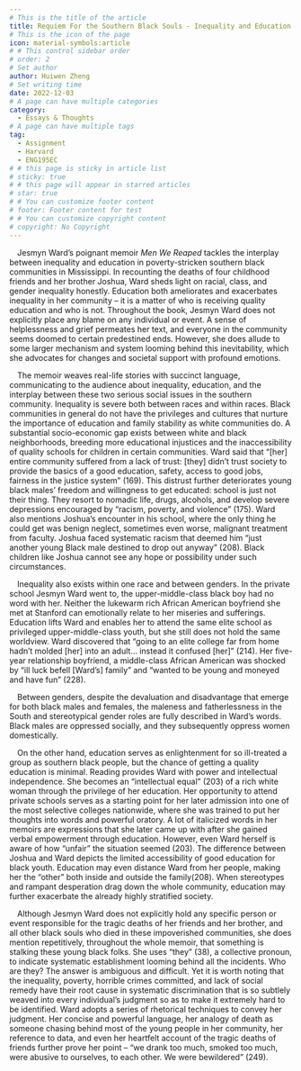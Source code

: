 ```yaml
---
# This is the title of the article
title: Requiem For the Southern Black Souls - Inequality and Education in Men We Reaped
# This is the icon of the page
icon: material-symbols:article
# # This control sidebar order
# order: 2
# Set author
author: Huiwen Zheng
# Set writing time
date: 2022-12-03
# A page can have multiple categories
category:
  - Essays & Thoughts
# A page can have multiple tags
tag:
  - Assignment
  - Harvard
  - ENG195EC
# # this page is sticky in article list
# sticky: true
# # this page will appear in starred articles
# star: true
# # You can customize footer content
# footer: Footer content for test
# # You can customize copyright content
# copyright: No Copyright
---
```


&emsp;Jesmyn Ward’s poignant memoir _Men We Reaped_ tackles the interplay between inequality and education in poverty-stricken southern black communities in Mississippi. In recounting the deaths of four childhood friends and her brother Joshua, Ward sheds light on racial, class, and gender inequality honestly. Education both ameliorates and exacerbates inequality in her community – it is a matter of who is receiving quality education and who is not. Throughout the book, Jesmyn Ward does not explicitly place any blame on any individual or event. A sense of helplessness and grief permeates her text, and everyone in the community seems doomed to certain predestined ends. However, she does allude to some larger mechanism and system looming behind this inevitability, which she advocates for changes and societal support with profound emotions.

&emsp;The memoir weaves real-life stories with succinct language, communicating to the audience about inequality, education, and the interplay between these two serious social issues in the southern community. Inequality is severe both between races and within races. Black communities in general do not have the privileges and cultures that nurture the importance of education and family stability as white communities do. A substantial socio-economic gap exists between white and black neighborhoods, breeding more educational injustices and the inaccessibility of quality schools for children in certain communities. Ward said that “[her] entire community suffered from a lack of trust: [they] didn’t trust society to provide the basics of a good education, safety, access to good jobs, fairness in the justice system” (169). This distrust further deteriorates young black males’ freedom and willingness to get educated: school is just not their thing. They resort to nomadic life, drugs, alcohols, and develop severe depressions encouraged by “racism, poverty, and violence” (175). Ward also mentions Joshua’s encounter in his school, where the only thing he could get was benign neglect, sometimes even worse, malignant treatment from faculty. Joshua faced systematic racism that deemed him “just another young Black male destined to drop out anyway” (208). Black children like Joshua cannot see any hope or possibility under such circumstances.

&emsp;Inequality also exists within one race and between genders. In the private school Jesmyn Ward went to, the upper-middle-class black boy had no word with her. Neither the lukewarm rich African American boyfriend she met at Stanford can emotionally relate to her miseries and sufferings. Education lifts Ward and enables her to attend the same elite school as privileged upper-middle-class youth, but she still does not hold the same worldview. Ward discovered that “going to an elite college far from home hadn’t molded [her] into an adult… instead it confused [her]” (214). Her five-year relationship boyfriend, a middle-class African American was shocked by “ill luck befell [Ward’s] family” and “wanted to be young and moneyed and have fun” (228).

&emsp;Between genders, despite the devaluation and disadvantage that emerge for both black males and females, the maleness and fatherlessness in the South and stereotypical gender roles are fully described in Ward’s words. Black males are oppressed socially, and they subsequently oppress women domestically.

&emsp;On the other hand, education serves as enlightenment for so ill-treated a group as southern black people, but the chance of getting a quality education is minimal. Reading provides Ward with power and intellectual independence. She becomes an “intellectual equal” (203) of a rich white woman through the privilege of her education. Her opportunity to attend private schools serves as a starting point for her later admission into one of the most selective colleges nationwide, where she was trained to put her thoughts into words and powerful oratory. A lot of italicized words in her memoirs are expressions that she later came up with after she gained verbal empowerment through education. However, even Ward herself is aware of how “unfair” the situation seemed (203). The difference between Joshua and Ward depicts the limited accessibility of good education for black youth. Education may even distance Ward from her people, making her the “other” both inside and outside the family(208). When stereotypes and rampant desperation drag down the whole community, education may further exacerbate the already highly stratified society.

&emsp;Although Jesmyn Ward does not explicitly hold any specific person or event responsible for the tragic deaths of her friends and her brother, and all other black souls who died in these impoverished communities, she does mention repetitively, throughout the whole memoir, that something is stalking these young black folks. She uses “they” (38), a collective pronoun, to indicate systematic establishment looming behind all the incidents. Who are they? The answer is ambiguous and difficult. Yet it is worth noting that the inequality, poverty, horrible crimes committed, and lack of social remedy have their root cause in systematic discrimination that is so subtlely weaved into every individual’s judgment so as to make it extremely hard to be identified. Ward adopts a series of rhetorical techniques to convey her judgment. Her concise and powerful language, her analogy of death as someone chasing behind most of the young people in her community, her reference to data, and even her heartfelt account of the tragic deaths of friends further prove her point – “we drank too much, smoked too much, were abusive to ourselves, to each other. We were bewildered” (249).
